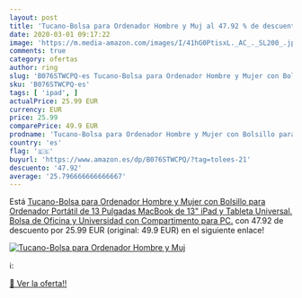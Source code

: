 ```yaml
---
layout: post
title: 'Tucano-Bolsa para Ordenador Hombre y Muj al 47.92 % de descuento'
date: 2020-03-01 09:17:22
image: 'https://m.media-amazon.com/images/I/41hG0PtisxL._AC_._SL200_.jpg'
comments: true
category: ofertas
author: ring
slug: 'B076STWCPQ-es Tucano-Bolsa para Ordenador Hombre y Mujer con Bolsillo...'
sku: 'B076STWCPQ-es'
tags: [ 'ipad', ]
actualPrice: 25.99 EUR
currency: EUR
price: 25.99
comparePrice: 49.9 EUR
prodname: 'Tucano-Bolsa para Ordenador Hombre y Mujer con Bolsillo para Ordenador Portátil de 13 Pulgadas MacBook de 13"  iPad y Tableta Universal. Bolsa de Oficina y Universidad con Compartimento para PC.'
country: 'es'
flag: '🇪🇸'
buyurl: 'https://www.amazon.es/dp/B076STWCPQ/?tag=tolees-21'
descuento: '47.92'
average: '25.796666666666667'
---
```


Está [Tucano-Bolsa para Ordenador Hombre y Mujer con Bolsillo para Ordenador Portátil de 13 Pulgadas MacBook de 13"  iPad y Tableta Universal. Bolsa de Oficina y Universidad con Compartimento para PC.](https://www.amazon.es/dp/B076STWCPQ/?tag=tolees-21) con 47.92 de descuento por 25.99 EUR (original: 49.9 EUR) en el siguiente enlace!

[![Tucano-Bolsa para Ordenador Hombre y Muj](https://m.media-amazon.com/images/I/41hG0PtisxL._AC_._SL200_.jpg)](https://www.amazon.es/dp/B076STWCPQ/?tag=tolees-21)

ℹ️:


[🛒 Ver la oferta!!](https://www.amazon.es/dp/B076STWCPQ/?tag=tolees-21)
